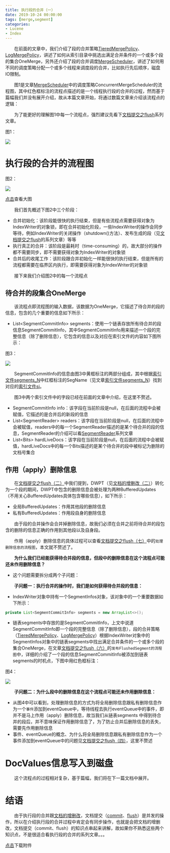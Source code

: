```yaml
---
title: 执行段的合并（一）
date: 2019-10-24 00:00:00
tags: [merge,segment]
categories:
- Lucene
- Index
---
```


&emsp;&emsp;在前面的文章中，我们介绍了段的合并策略[TieredMergePolicy](https://www.amazingkoala.com.cn/Lucene/Index/2019/0516/TieredMergePolicy)、[LogMergePolicy](https://www.amazingkoala.com.cn/Lucene/Index/2019/0513/LogMergePolicy)，讲述了如何从索引目录中挑选出满足合并条件的一个或多个段的集合OneMerge，另外还介绍了段的合并调度[MergeScheduler](https://www.amazingkoala.com.cn/Lucene/Index/2019/0519/MergeScheduler)，讲述了如何用不同的调度策略分配一个或多个线程来调度段的合并，比如执行先后顺序，磁盘IO限制。

&emsp;&emsp;图1是文章[MergeScheduler](https://www.amazingkoala.com.cn/Lucene/Index/2019/0519/MergeScheduler)中的调度策略ConcurrentMergeScheduler的流程图，其中红色框标注的流程点描述的是一个线程执行段的合并的过程，然而基于篇幅我们并没有展开介绍，故从本篇文章开始，将通过数篇文章来介绍该流程点的逻辑：

&emsp;&emsp;为了能更好的理解图1中每一个流程点，强烈建议先看下[文档提交之flush](https://www.amazingkoala.com.cn/Lucene/Index/2019/0716/文档提交之flush（一）)系列文章。

图1：

<img src="http://www.amazingkoala.com.cn/uploads/lucene/index/执行段的合并/执行段的合并（一）/1.png">

# 执行段的合并的流程图

图2：

<img src="http://www.amazingkoala.com.cn/uploads/lucene/index/执行段的合并/执行段的合并（一）/2.png">

[点击](http://www.amazingkoala.com.cn/uploads/lucene/index/执行段的合并/执行段的合并（一）/thirdpart.html)查看大图

&emsp;&emsp;我们首先概述下图2中三个阶段：

- 合并初始化：该阶段能很快的执行结束，但是有些流程点需要获得对象为IndexWriter的对象锁，即在合并初始化阶段，一些IndexWriter的操作会同步等待，例如IndexWriter的关闭操作（shutdown()方法）、发布生成的段（见[文档提交之flush](https://www.amazingkoala.com.cn/Lucene/Index/2019/0716/文档提交之flush（一）)的系列文章）等等
- 执行真正的合并：该阶段是最耗时（time-consuming）的，故大部分的操作都不需要同步，即不需要获得对象为IndexWriter的对象锁
- 合并后的收尾工作：该阶段跟合并初始化一样能很快的执行结束，但是所有的流程都需要在临界区内执行，即需要获得对象为IndexWriter的对象锁

&emsp;&emsp;接下来我们介绍图2中的每一个流程点

## 待合并的段集合OneMerge

&emsp;&emsp;该流程点即流程图的输入数据，该数据为OneMerge，它描述了待合并的段的信息，包含的几个重要的信息如下所示：

- List\<SegmentCommitInfo\> segments：使用一个链表存放所有待合并的段信息SegmentCommitInfo，其中SegmentCommitInfo用来描述一个段的完整信息（除了删除信息），它包含的信息以及对应在索引文件的内容如下图所示：

图3：

<img src="http://www.amazingkoala.com.cn/uploads/lucene/index/执行段的合并/执行段的合并（一）/3.png">

&emsp;&emsp;SegmentCommitInfo的信息由图3中黄框标注的两部分组成，其中根据[索引文件segments_N](https://www.amazingkoala.com.cn/Lucene/suoyinwenjian/2019/0610/索引文件之segments_N)中红框标注的SegName（见文章[索引文件segments_N](https://www.amazingkoala.com.cn/Lucene/suoyinwenjian/2019/0610/索引文件之segments_N)）找到对应的[索引文件si](https://www.amazingkoala.com.cn/Lucene/suoyinwenjian/2019/0605/索引文件之si)。

&emsp;&emsp;图3中两个索引文件中的字段已经在前面的文章中介绍，在这里不赘述。

- SegmentCommitInfo info：该字段在当前阶段是null，在后面的流程中会被赋值，它描述的是合并后的新段的信息
- List\<SegmentReader\> readers：该字段在当前阶段是null，在后面的流程中会被赋值，readers中的每一个SegmentReader描述的是某个待合并的段的信息，SegmentReader的介绍可以看[SegmentReader](https://www.amazingkoala.com.cn/Lucene/Index/2019/1014/SegmentReader（一）)系列文章
- List\<Bits\> hardLiveDocs：该字段在当前阶段是null，在后面的流程中会被赋值，hardLiveDocs中的每一个Bits描述的是某个待合并的段中被标记为删除的文档号集合

## 作用（apply）删除信息

&emsp;&emsp;在[文档提交之flush（二）](https://www.amazingkoala.com.cn/Lucene/Index/2019/0718/文档提交之flush（二）)中我们提到，DWPT（见[文档的增删改（二）](https://www.amazingkoala.com.cn/Lucene/Index/2019/0628/文档的增删改（二）)）转化为一个段的期间，DWPT中包含的删除信息会被处理为两种BufferedUpdates（不用关心BufferedUpdates具体包含哪些信息），如下所示：

- 全局BufferedUpdates：作用其他段的删除信息
- 私有BufferedUpdates：作用段自身的删除信息

&emsp;&emsp;由于段的合并操作会合并掉删除信息，故我们必须在合并之前将待合并的段包含的删除的信息正确的作用到其他段以及自身段。

&emsp;&emsp;作用（apply）删除信息的具体过程可以查看[文档提交之flush（七）](https://www.amazingkoala.com.cn/Lucene/Index/2019/0807/文档提交之flush（七）)中的`处理删除信息的流程图`，本文就不赘述了。

&emsp;&emsp;**为什么我们已经能获得待合并段的信息，但段中的删除信息在这个流程点可能还未作用删除信息？**

- 这个问题需要拆分成两个子问题：

&emsp;&emsp;**子问题一：执行合并的操作时，我们是如何获得待合并段的信息：**

- IndexWriter对象中持有一个SegmentInfos对象，该对象中的一个重要数据如下所示：

```java
private List<SegmentCommitInfo> segments = new ArrayList<>();
```

- 链表segments中存放的是SegmentCommitInfo，上文中说道SegmentCommitInfo即一个段的完整信息（除了删除信息），段的合并策略（[TieredMergePolicy](https://www.amazingkoala.com.cn/Lucene/Index/2019/0516/TieredMergePolicy)、[LogMergePolicy](https://www.amazingkoala.com.cn/Lucene/Index/2019/0513/LogMergePolicy)）根据IndexWriter对象中的SegmentInfos对象中的链表segments中找出满足合并条件的一个或多个段的集合OneMerge，在文章[文档提交之flush（六）](https://www.amazingkoala.com.cn/Lucene/Index/2019/0805/文档提交之flush（六）)的`发布FlushedSegment的流程图`中，详细的介绍了一个段的信息SegmentCommitInfo被添加到链表segments的时机点，下图中用红色框标注：

图4：

<img src="http://www.amazingkoala.com.cn/uploads/lucene/index/执行段的合并/执行段的合并（一）/4.png">

&emsp;&emsp;**子问题二：为什么段中的删除信息在这个流程点可能还未作用删除信息：**

- 从图4中可以看到，处理删除信息的方式为将全局删除信息跟私有删除信息作为一个`事件`添加到eventQueue中，等待线程去执行eventQueue中的事件，即并不是马上作用（apply）删除信息，故当我们从链表segments 中得到待合并的段后，并不意味保证作用删除信息了，为了防止合并后删除信息的丢失，需要先作用删除信息
- 事件、eventQueue的概念、为什么将全局删除信息跟私有删除信息作为一个事件添加到eventQueue中的问题见[文档提交之flush（四）](https://www.amazingkoala.com.cn/Lucene/Index/2019/0730/文档提交之flush（四）)，这里不赘述

# DocValues信息写入到磁盘

&emsp;&emsp;这个流程点的过程相对复杂，基于篇幅，我们将在下一篇文档中展开。

# 结语

&emsp;&emsp;由于执行段的合并跟[文档的增删改](https://www.amazingkoala.com.cn/Lucene/Index/2019/0626/文档的增删改（一）)，文档提交（[commit](https://www.amazingkoala.com.cn/Lucene/Index/2019/0906/文档提交之commit（一）)、[flush](https://www.amazingkoala.com.cn/Lucene/Index/2019/0716/文档提交之flush（一）)）是并发的操作，所以在介绍执行段的合并过程中肯定会有同步操作，也就是会把文档的增删改，文档提交（commit、flush）的知识点串起来讲解，故如果你不熟悉这些两个知识点，不是很适合看执行段的合并的系列文章。。。

[点击](http://www.amazingkoala.com.cn/attachment/Lucene/Index/执行段的合并/执行段的合并（一）/执行段的合并（一）.zip)下载附件

